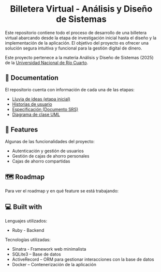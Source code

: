 <h1 align="center" id="title">Billetera Virtual - Análisis y Diseño de Sistemas</h1>

<p id="description">Este repositorio contiene todo el proceso de desarrollo de una billetera virtual abarcando desde la etapa de investigación inicial hasta el diseño y la implementación de la aplicación. El objetivo del proyecto es ofrecer una solución segura intuitiva y funcional para la gestión digital de dinero.</p>

Este proyecto pertenece a la materia Análisis y Diseño de Sistemas (2025) de la <a href="https://www.unrc.edu.ar">Universidad Nacional de Río Cuarto</a>.

<h2>📖 Documentation </h2>

 El repositorio cuenta con información de cada una de las etapas:

*  <a href="docs/ideas.md">Lluvia de ideas (etapa inicial)</a>
*  <a href="docs/Billetera virtual - HistoryUsers.pdf">Historias de usuario</a>
*  <a href="docs/Billetera virtual - Proyecto AyDS 2025.pdf">Especificación (Documento SRS)</a>
*  <a href="docs/diagrama_uml.svg">Diagrama de clase UML</a> 
<h2>🧐 Features</h2>

Algunas de las funcionalidades del proyecto:

*   Autenticación y gestión de usuarios
*   Gestión de cajas de ahorro personales
*   Cajas de ahorro compartidas

<h2>🗺️ Roadmap </h2>
 
 Para ver el roadmap y en qué feature se está trabajando:

  
<h2>💻 Built with</h2>

Lenguajes utilizados:

*   Ruby - Backend

Tecnologías utilizadas:

*   Sinatra - Framework web minimalista
*   SQLite3 – Base de datos
*   ActiveRecord – ORM para gestionar interacciones con la base de datos
*   Docker – Contenerización de la aplicación
